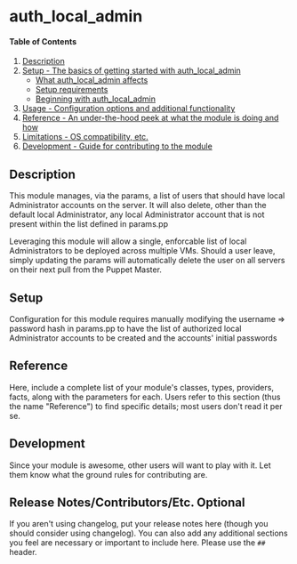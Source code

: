 # auth_local_admin

#### Table of Contents

1. [Description](#description)
1. [Setup - The basics of getting started with auth_local_admin](#setup)
    * [What auth_local_admin affects](#what-auth_local_admin-affects)
    * [Setup requirements](#setup-requirements)
    * [Beginning with auth_local_admin](#beginning-with-auth_local_admin)
1. [Usage - Configuration options and additional functionality](#usage)
1. [Reference - An under-the-hood peek at what the module is doing and how](#reference)
1. [Limitations - OS compatibility, etc.](#limitations)
1. [Development - Guide for contributing to the module](#development)

## Description

This module manages, via the params, a list of users that should have local Administrator accounts on the server.
It will also delete, other than the default local Administrator, any local Administrator account that is not present within
the list defined in params.pp
 
Leveraging this module will allow a single, enforcable list of local Administrators to be deployed across multiple VMs. Should a
user leave, simply updating the params will automatically delete the user on all servers on their next pull from the Puppet Master.

## Setup

Configuration for this module requires manually modifying the username => password hash in params.pp to have the list of authorized local Administrator accounts to be created and the accounts' initial passwords

## Reference

Here, include a complete list of your module's classes, types, providers,
facts, along with the parameters for each. Users refer to this section (thus
the name "Reference") to find specific details; most users don't read it per
se.

## Development

Since your module is awesome, other users will want to play with it. Let them
know what the ground rules for contributing are.

## Release Notes/Contributors/Etc. **Optional**

If you aren't using changelog, put your release notes here (though you should
consider using changelog). You can also add any additional sections you feel
are necessary or important to include here. Please use the `## ` header.
